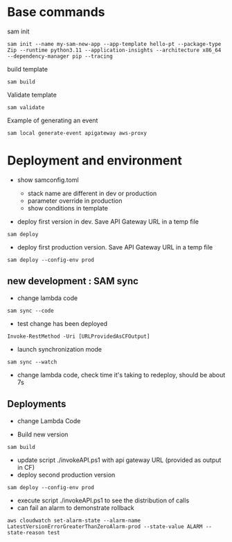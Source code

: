 # Base commands

sam init

```
sam init --name my-sam-new-app --app-template hello-pt --package-type Zip --runtime python3.11 --application-insights --architecture x86_64  --dependency-manager pip --tracing
```

build template

```
sam build
```


Validate template

```
sam validate
```


Example of generating an event

```
sam local generate-event apigateway aws-proxy
```


# Deployment and environment

* show samconfig.toml
  * stack name are different in dev or production
  * parameter override in production
  * show conditions in template

* deploy first version in dev. Save API Gateway URL in a temp file

```
sam deploy
```

* deploy first production version. Save API Gateway URL in a temp file

```
sam deploy --config-env prod
```

## new development : SAM sync

* change lambda code

```
sam sync --code
```

* test change has been deployed

```
Invoke-RestMethod -Uri [URLProvidedAsCFOutput]
```

* launch synchronization mode

```
sam sync --watch
```
* change lambda code, check time it's taking to redeploy, should be about 7s

## Deployments

* change Lambda Code

* Build new version

```
sam build

```

* update script ./invokeAPI.ps1 with api gateway URL (provided as output in CF)
* deploy second production version

```
sam deploy --config-env prod
```

* execute script ./invokeAPI.ps1 to see the distribution of calls
* can fail an alarm to demonstrate rollback

```
aws cloudwatch set-alarm-state --alarm-name LatestVersionErrorGreaterThanZeroAlarm-prod --state-value ALARM --state-reason test
```

